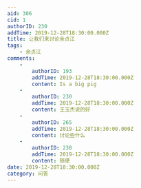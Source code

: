 ```yaml
---
aid: 306
cid: 1
authorID: 230
addTime: 2019-12-28T18:30:00.000Z
title: 让我们来讨论余贞江
tags:
    - 余贞江
comments:
    -
        authorID: 193
        addTime: 2019-12-28T18:30:00.000Z
        content: Is a big pig
    -
        authorID: 230
        addTime: 2019-12-28T18:30:00.000Z
        content: 王玉杰说的好
    -
        authorID: 265
        addTime: 2019-12-28T18:30:00.000Z
        content: 讨论些什么
    -
        authorID: 230
        addTime: 2019-12-28T18:30:00.000Z
        content: 随便
date: 2019-12-28T18:30:00.000Z
category: 问答
---
```



